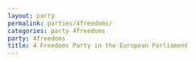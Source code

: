 ```yaml
---
layout: party
permalink: parties/4freedoms/
categories: party 4freedoms
party: 4freedoms
title: 4 Freedoms Party in the European Parliament
---
```

